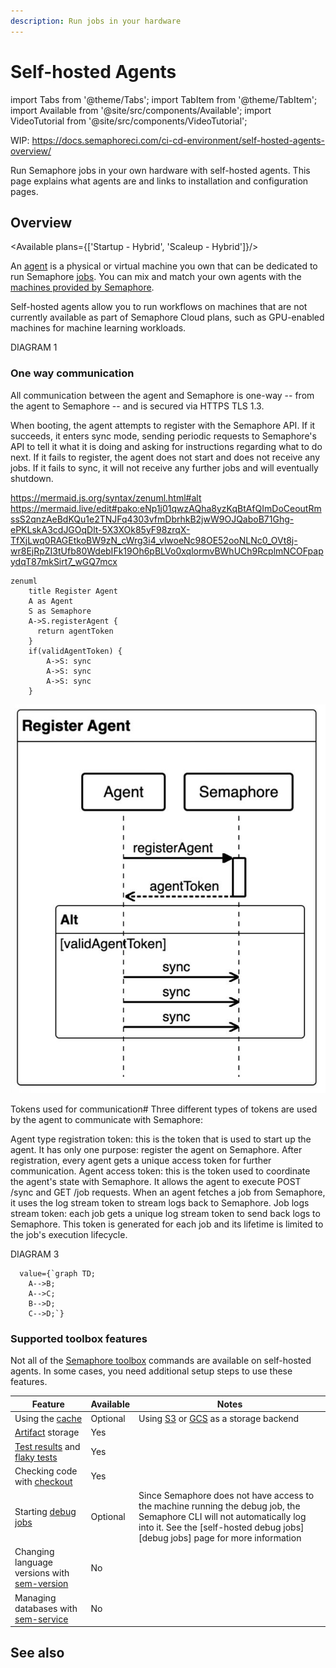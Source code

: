 ```yaml
---
description: Run jobs in your hardware
---
```


# Self-hosted Agents

import Tabs from '@theme/Tabs';
import TabItem from '@theme/TabItem';
import Available from '@site/src/components/Available';
import VideoTutorial from '@site/src/components/VideoTutorial';

WIP: https://docs.semaphoreci.com/ci-cd-environment/self-hosted-agents-overview/

Run Semaphore jobs in your own hardware with self-hosted agents. This page explains what agents are and links to installation and configuration pages.

## Overview

<Available plans={['Startup - Hybrid', 'Scaleup - Hybrid']}/>

An [agent](./pipelines#agents) is a physical or virtual machine you own that can be dedicated to run Semaphore [jobs](./jobs). You can mix and match your own agents with the [machines provided by Semaphore](../reference/machine-types).

Self-hosted agents allow you to run workflows on machines that are not currently available as part of Semaphore Cloud plans, such as GPU-enabled machines for machine learning workloads.

DIAGRAM 1

### One way communication

All communication between the agent and Semaphore is one-way -- from the agent to Semaphore -- and is secured via HTTPS TLS 1.3.

When booting, the agent attempts to register with the Semaphore API. If it succeeds, it enters sync mode, sending periodic requests to Semaphore's API to tell it what it is doing and asking for instructions regarding what to do next. If it fails to register, the agent does not start and does not receive any jobs. If it fails to sync, it will not receive any further jobs and will eventually shutdown.

https://mermaid.js.org/syntax/zenuml.html#alt
https://mermaid.live/edit#pako:eNp1j01qwzAQha8yzKqBtAfQImDoCeoutRmssS2qnzAeBdKQu1e2TNJFq4303vfmDbrhkB2jwW9OJQaboB71Ghg-ePKLskA3cdJGOqDlt-5X3XOk85yF98zrqX-TfXjLwq0RAGEtkoBW9zN_cWrg3i4_vlwoeNc98OE52ooNLNc0_OVt8j-wr8EjRpZI3tUfb80WdebIFk19Oh6pBLVo0xqlormvBWhUCh9RcplmNCOFpapydqT87mkSirt7_wGQ7mcx

```mermaid
zenuml
    title Register Agent
    A as Agent
    S as Semaphore
    A->S.registerAgent {
      return agentToken
    }
    if(validAgentToken) {
        A->S: sync
        A->S: sync     
        A->S: sync    
    }
```

![TODO: remove](./img/mermaid-register-agent.jpg)

Tokens used for communication#
Three different types of tokens are used by the agent to communicate with Semaphore:

Agent type registration token: this is the token that is used to start up the agent. It has only one purpose: register the agent on Semaphore. After registration, every agent gets a unique access token for further communication.
Agent access token: this is the token used to coordinate the agent's state with Semaphore. It allows the agent to execute POST /sync and GET /job requests. When an agent fetches a job from Semaphore, it uses the log stream token to stream logs back to Semaphore.
Job logs stream token: each job gets a unique log stream token to send back logs to Semaphore. This token is generated for each job and its lifetime is limited to the job's execution lifecycle.

DIAGRAM 3

```mermaid
  value={`graph TD;
    A-->B;
    A-->C;
    B-->D;
    C-->D;`}
```

### Supported toolbox features

Not all of the [Semaphore toolbox](../reference/toolbox) commands are available on self-hosted agents. In some cases, you need additional setup steps to use these features.

| Feature                                     | Available | Notes                                           |
|---------------------------------------------|-----------|-------------------------------------------------|
| Using the [cache](../reference/toolbox#cache)                       | Optional       | Using [S3](./self-hosted-configure#cache-s3) or [GCS](./self-hosted-configure#cache-gcp) as a storage backend |
| [Artifact](./artifacts) storage                            | Yes       |                                                 |
| [Test results](./tests/test-reports) and [flaky tests](./tests/flaky-tests)                   | Yes       |                                                 |
| Checking code with [checkout](../reference/toolbox#checkout) | Yes       |                                                 |
| Starting [debug jobs](./jobs#debug-jobs)                            | Optional       | Since Semaphore does not have access to the machine running the debug job, the Semaphore CLI will not automatically log into it. See the [self-hosted debug jobs][debug jobs] page for more information |
| Changing language versions with [sem-version](../reference/toolbox#sem-version) | No        |                                                 |
| Managing databases with [sem-service](../reference/toolbox#sem-service)         | No        |                                                 |

## See also